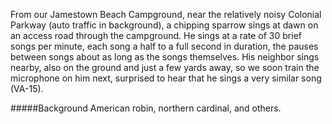 From our Jamestown Beach Campground, near the relatively noisy Colonial Parkway (auto traffic in background), a chipping sparrow sings at dawn on an access road through the campground. He sings at a rate of 30 brief songs per minute, each song a half to a full second in duration, the pauses between songs about as long as the songs themselves. His neighbor sings nearby, also on the ground and just a few yards away, so we soon train the microphone on him next, surprised to hear that he sings a very similar song (VA-15).

#####Background
American robin, northern cardinal, and others.
